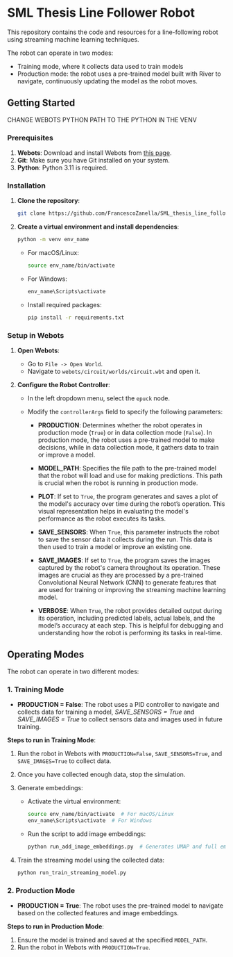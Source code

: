 
# SML Thesis Line Follower Robot

This repository contains the code and resources for a line-following robot using streaming machine learning techniques. 

The robot can operate in two modes: 
- Training mode, where it collects data used to train models
- Production mode: the robot uses a pre-trained model built with River to navigate, continuously updating the model as the robot moves.

## Getting Started
CHANGE WEBOTS PYTHON PATH TO THE PYTHON IN THE VENV
### Prerequisites

1. **Webots**: Download and install Webots from [this page](https://cyberbotics.com/).
2. **Git**: Make sure you have Git installed on your system.
3. **Python**: Python 3.11 is required.

### Installation

1. **Clone the repository**:

    ```bash
    git clone https://github.com/FrancescoZanella/SML_thesis_line_follower_robot.git
    ```

2. **Create a virtual environment and install dependencies**:

    ```bash
    python -m venv env_name
    ```

    - For macOS/Linux:
    
        ```bash
        source env_name/bin/activate
        ```

    - For Windows:
    
        ```bash
        env_name\Scripts\activate
        ```

    - Install required packages:

        ```bash
        pip install -r requirements.txt
        ```

### Setup in Webots

1. **Open Webots**:
    - Go to `File -> Open World`.
    - Navigate to `webots/circuit/worlds/circuit.wbt` and open it.

2. **Configure the Robot Controller**:
    - In the left dropdown menu, select the `epuck` node.
    - Modify the `controllerArgs` field to specify the following parameters:

        - **PRODUCTION**: Determines whether the robot operates in production mode (`True`) or in data collection mode (`False`). In production mode, the robot uses a pre-trained model to make decisions, while in data collection mode, it gathers data to train or improve a model.

        - **MODEL_PATH**: Specifies the file path to the pre-trained model that the robot will load and use for making predictions. This path is crucial when the robot is running in production mode.

        - **PLOT**: If set to `True`, the program generates and saves a plot of the model's accuracy over time during the robot’s operation. This visual representation helps in evaluating the model's performance as the robot executes its tasks.

        - **SAVE_SENSORS**: When `True`, this parameter instructs the robot to save the sensor data it collects during the run. This data is then used to train a model or improve an existing one.

        - **SAVE_IMAGES**: If set to `True`, the program saves the images captured by the robot's camera throughout its operation. These images are crucial as they are processed by a pre-trained Convolutional Neural Network (CNN) to generate features that are used for training or improving the streaming machine learning model.

        - **VERBOSE**: When `True`, the robot provides detailed output during its operation, including predicted labels, actual labels, and the model’s accuracy at each step. This is helpful for debugging and understanding how the robot is performing its tasks in real-time.

## Operating Modes

The robot can operate in two different modes:

### 1. Training Mode

- **PRODUCTION = False**: The robot uses a PID controller to navigate and collects data for training a model, *SAVE_SENSORS = True* and *SAVE_IMAGES = True* to collect sensors data and images used in future training.

**Steps to run in Training Mode**:
1. Run the robot in Webots with `PRODUCTION=False`, `SAVE_SENSORS=True`, and `SAVE_IMAGES=True` to collect data.
2. Once you have collected enough data, stop the simulation.
3. Generate embeddings:

    - Activate the virtual environment:

        ```bash
        source env_name/bin/activate  # For macOS/Linux
        env_name\Scripts\activate  # For Windows
        ```

    - Run the script to add image embeddings:

        ```bash
        python run_add_image_embeddings.py  # Generates UMAP and full embeddings
        ```

4. Train the streaming model using the collected data:

    ```bash
    python run_train_streaming_model.py
    ```

### 2. Production Mode

- **PRODUCTION = True**: The robot uses the pre-trained model to navigate based on the collected features and image embeddings.

**Steps to run in Production Mode**:
1. Ensure the model is trained and saved at the specified `MODEL_PATH`.
2. Run the robot in Webots with `PRODUCTION=True`.


